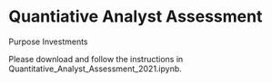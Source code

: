 # Quantiative Analyst Assessment
Purpose Investments 

Please download and follow the instructions in Quantitative_Analyst_Assessment_2021.ipynb.
